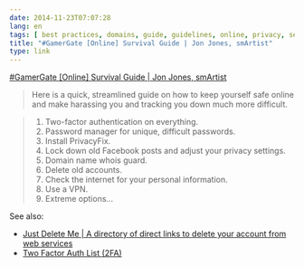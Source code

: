 ```yaml
---
date: 2014-11-23T07:07:28
lang: en
tags: [ best practices, domains, guide, guidelines, online, privacy, security, social media ]
title: "#GamerGate [Online] Survival Guide | Jon Jones, smArtist"
type: link
---
```


[#GamerGate [Online] Survival Guide | Jon Jones, smArtist](http://www.jonjones.com/2014/10/02/gamergatesurvivalguide/)

> Here is a quick, streamlined guide on how to keep yourself safe online
> and make harassing you and tracking you down much more difficult.

> 1.  Two-factor authentication on everything.
> 2.  Password manager for unique, difficult passwords.
> 3.  Install PrivacyFix.
> 4.  Lock down old Facebook posts and adjust your privacy settings.
> 5.  Domain name whois guard.
> 6.  Delete old accounts.
> 7.  Check the internet for your personal information.
> 8.  Use a VPN.
> 9.  Extreme options...

See also:

-   [Just Delete Me  |  A directory of direct links to delete your
    account from web services](http://justdelete.me)
-   [Two Factor Auth List (2FA)](https://twofactorauth.org)


